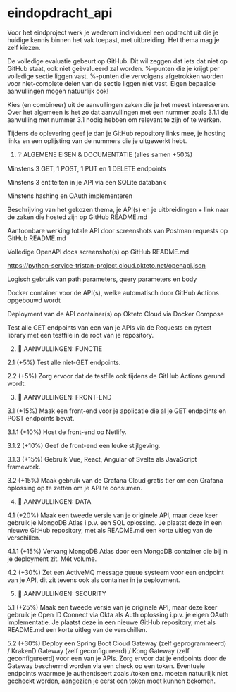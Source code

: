 # eindopdracht_api


Voor het eindproject werk je wederom individueel een opdracht uit die je huidige kennis binnen het vak toepast, met uitbreiding. Het thema mag je zelf kiezen. 

De volledige evaluatie gebeurt op GitHub. Dit wil zeggen dat iets dat niet op GitHub staat, ook niet geëvalueerd zal worden. %-punten die je krijgt per volledige sectie liggen vast. %-punten die vervolgens afgetrokken worden voor niet-complete delen van de sectie liggen niet vast. Eigen bepaalde aanvullingen mogen natuurlijk ook!

Kies (en combineer) uit de aanvullingen zaken die je het meest interesseren. Over het algemeen is het zo dat aanvullingen met een nummer zoals 3.1.1 de aanvulling met nummer 3.1 nodig hebben om relevant te zijn of te werken.

Tijdens de oplevering geef je dan je GitHub repository links mee, je hosting links en een oplijsting van de nummers die je uitgewerkt hebt.

1. ❔ ALGEMENE EISEN & DOCUMENTATIE (alles samen +50%)

Minstens 3 GET, 1 POST, 1 PUT en 1 DELETE endpoints

Minstens 3 entiteiten in je API via een SQLite databank

Minstens hashing en OAuth implementeren

Beschrijving van het gekozen thema, je API(s) en je uitbreidingen + link naar de zaken die hosted zijn op GitHub README.md

Aantoonbare werking totale API door screenshots van Postman requests op GitHub README.md

Volledige OpenAPI docs screenshot(s) op GitHub README.md

https://python-service-tristan-project.cloud.okteto.net/openapi.json 

Logisch gebruik van path parameters, query parameters en body

Docker container voor de API(s), welke automatisch door GitHub Actions opgebouwd wordt

Deployment van de API container(s) op Okteto Cloud via Docker Compose

Test alle GET endpoints van een van je APIs via de Requests en pytest library met een testfile in de root van je repository.

2. 🔧 AANVULLINGEN: FUNCTIE

2.1 (+5%) Test alle niet-GET endpoints.

2.2 (+5%) Zorg ervoor dat de testfile ook tijdens de GitHub Actions gerund wordt.

3. 📳 AANVULLINGEN: FRONT-END

3.1 (+15%) Maak een front-end voor je applicatie die al je GET endpoints en POST endpoints bevat.

3.1.1 (+10%) Host de front-end op Netlify. 

3.1.2 (+10%) Geef de front-end een leuke stijlgeving.

3.1.3 (+15%) Gebruik Vue, React, Angular of Svelte als JavaScript framework.

3.2 (+15%) Maak gebruik van de Grafana Cloud gratis tier om een Grafana oplossing op te zetten om je API te consumen.

4. 📝 AANVULLINGEN: DATA

4.1 (+20%) Maak een tweede versie van je originele API, maar deze keer gebruik je MongoDB Atlas i.p.v. een SQL oplossing. Je plaatst deze in een nieuwe GitHub repository, met als README.md een korte uitleg van de verschillen.

4.1.1 (+15%) Vervang MongoDB Atlas door een MongoDB container die bij in je deployment zit. Mét volume.

4.2 (+30%) Zet een ActiveMQ message queue systeem voor een endpoint van je API, dit zit tevens ook als container in je deployment.

5. 🔐 AANVULLINGEN: SECURITY

5.1 (+25%) Maak een tweede versie van je originele API, maar deze keer gebruik je Open ID Connect via Okta als Auth oplossing i.p.v. je eigen OAuth implementatie. Je plaatst deze in een nieuwe GitHub repository, met als README.md een korte uitleg van de verschillen.

5.2 (+30%) Deploy een Spring Boot Cloud Gateway (zelf geprogrammeerd) / KrakenD Gateway (zelf geconfigureerd) / Kong Gateway (zelf geconfigureerd) voor een van je APIs. Zorg ervoor dat je endpoints door de Gateway beschermd worden via een check op een token. Eventuele endpoints waarmee je authentiseert zoals /token enz. moeten natuurlijk niet gecheckt worden, aangezien je eerst een token moet kunnen bekomen.
